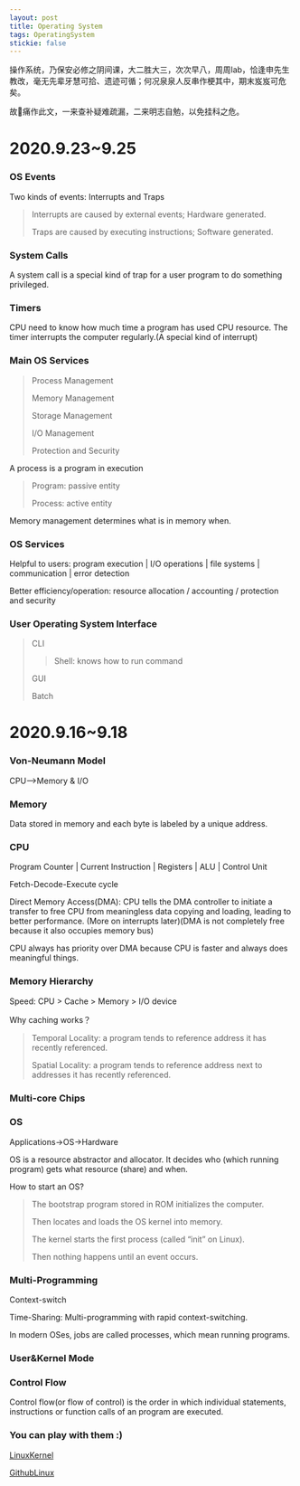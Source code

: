 ```yaml
---
layout: post
title: Operating System
tags: OperatingSystem
stickie: false
---
```

操作系统，乃保安必修之阴间课，大二胜大三，次次早八，周周lab，恰逢申先生教改，毫无先辈牙慧可拾、遗迹可循；何况泉泉人反串作梗其中，期末岌岌可危矣。

故👴痛作此文，一来查补疑难疏漏，二来明志自勉，以免挂科之危。

# 2020.9.23~9.25

### OS Events
Two kinds of events: Interrupts and Traps
> Interrupts are caused by external events; Hardware generated.
>
> Traps are caused by executing instructions; Software generated.

### System Calls
A system call is a special kind of trap for a user program to do something privileged.

### Timers
CPU need to know how much time a program has used CPU resource. The timer interrupts the
computer regularly.(A special kind of interrupt)

### Main OS Services
> Process Management
>
> Memory Management
>
> Storage Management
>
> I/O Management
>
> Protection and Security

A process is a program in execution
> Program: passive entity
>
> Process: active entity

Memory management determines what is in memory when.

### OS Services
Helpful to users: program execution | I/O operations | file systems | communication | error detection

Better efficiency/operation: resource allocation / accounting / protection and security

### User Operating System Interface
>CLI
>>Shell: knows how to run command
>
>GUI
>
>Batch

# 2020.9.16~9.18

### Von-Neumann Model
CPU-->Memory & I/O

### Memory
Data stored in memory and each byte is labeled by a unique address.

### CPU
Program Counter  |  Current Instruction  |  Registers  |  ALU  |  Control Unit

Fetch-Decode-Execute cycle

Direct Memory Access(DMA): CPU tells the DMA controller to initiate a transfer to free CPU from meaningless data copying and loading, leading to better performance. (More on interrupts later)(DMA is not completely free because it also occupies memory bus)

CPU always has priority over DMA because CPU is faster and always does meaningful things.

### Memory Hierarchy
Speed: CPU > Cache > Memory > I/O device

Why caching works？
> Temporal Locality: a program tends to reference address it has recently referenced.
>
> Spatial Locality: a program tends to reference address next to addresses it has recently referenced.

### Multi-core Chips

### OS
Applications->OS->Hardware

OS is a resource abstractor and allocator. It decides who (which running program) gets what resource (share) and when.

How to start an OS?
> The bootstrap program stored in ROM initializes the computer.
>
> Then locates and loads the OS kernel into memory.
>
> The kernel starts the first process (called “init” on Linux).
>
> Then nothing happens until an event occurs.

### Multi-Programming
Context-switch

Time-Sharing: Multi-programming with rapid context-switching.

In modern OSes, jobs are called processes, which mean running programs.

### User&Kernel Mode

### Control Flow 
Control flow(or flow of control) is the order in which individual statements, instructions or function calls of an program are executed.

### You can play with them :)
[LinuxKernel](https://www.kernel.org/)

[GithubLinux](https://github.com/torvalds/linux)
